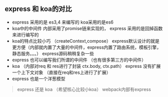 ## express 和 koa的对比
- express 采用的是 es3,4 来编写的  koa采用的是es6
- koa中的中间件 内部采用了promise链来实现的， express 采用的是回掉函数来进行编写的
- koa的特点比较小巧 （createContext,compose） express默认设计的就是更方便（内部就内置了大量的中间件，express内置了路由系统，模板引擎，静态服务。。。） express源码稍稍复杂一些
- express 也可以编写我们所谓的中间件 （也有很多第三方的中间件）
- koa （内部对req 和 res进行了封装 ctx.body, ctx.path） express 没有扩展一个上下文对象 （直接在req和res上进行了扩展）
- express 也是一个洋葱模型

> express 还是 koa （希望核心比较小koa） webpack内部有express